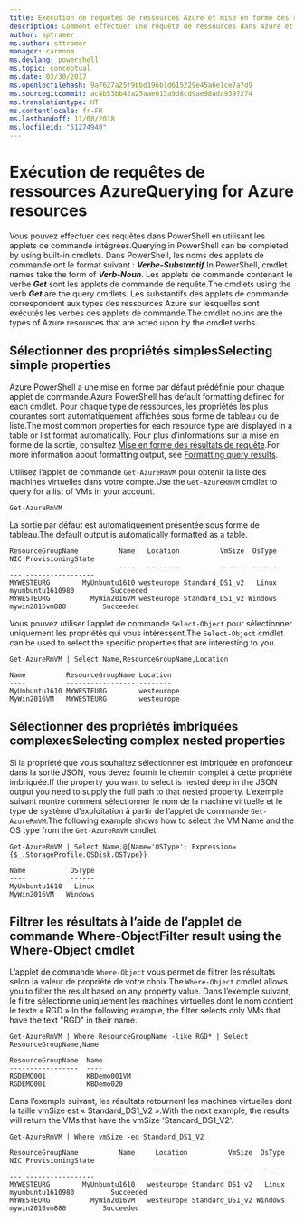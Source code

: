 ```yaml
---
title: Exécution de requêtes de ressources Azure et mise en forme des résultats | Microsoft Docs
description: Comment effectuer une requête de ressources dans Azure et mettre en forme les résultats.
author: sptramer
ms.author: sttramer
manager: carmonm
ms.devlang: powershell
ms.topic: conceptual
ms.date: 03/30/2017
ms.openlocfilehash: 9a7627a25f9bbd196b1d615229e45a6e1ce7a7d9
ms.sourcegitcommit: ac4b53bb42a25aae013a9d8cd9ae98ada9397274
ms.translationtype: HT
ms.contentlocale: fr-FR
ms.lasthandoff: 11/08/2018
ms.locfileid: "51274940"
---
```

# <a name="querying-for-azure-resources"></a><span data-ttu-id="f8c71-103">Exécution de requêtes de ressources Azure</span><span class="sxs-lookup"><span data-stu-id="f8c71-103">Querying for Azure resources</span></span>

<span data-ttu-id="f8c71-104">Vous pouvez effectuer des requêtes dans PowerShell en utilisant les applets de commande intégrées.</span><span class="sxs-lookup"><span data-stu-id="f8c71-104">Querying in PowerShell can be completed by using built-in cmdlets.</span></span> <span data-ttu-id="f8c71-105">Dans PowerShell, les noms des applets de commande ont le format suivant : **_Verbe-Substantif_**.</span><span class="sxs-lookup"><span data-stu-id="f8c71-105">In PowerShell, cmdlet names take the form of **_Verb-Noun_**.</span></span> <span data-ttu-id="f8c71-106">Les applets de commande contenant le verbe **_Get_** sont les applets de commande de requête.</span><span class="sxs-lookup"><span data-stu-id="f8c71-106">The cmdlets using the verb **_Get_** are the query cmdlets.</span></span> <span data-ttu-id="f8c71-107">Les substantifs des applets de commande correspondent aux types des ressources Azure sur lesquelles sont exécutés les verbes des applets de commande.</span><span class="sxs-lookup"><span data-stu-id="f8c71-107">The cmdlet nouns are the types of Azure resources that are acted upon by the cmdlet verbs.</span></span>

## <a name="selecting-simple-properties"></a><span data-ttu-id="f8c71-108">Sélectionner des propriétés simples</span><span class="sxs-lookup"><span data-stu-id="f8c71-108">Selecting simple properties</span></span>

<span data-ttu-id="f8c71-109">Azure PowerShell a une mise en forme par défaut prédéfinie pour chaque applet de commande.</span><span class="sxs-lookup"><span data-stu-id="f8c71-109">Azure PowerShell has default formatting defined for each cmdlet.</span></span> <span data-ttu-id="f8c71-110">Pour chaque type de ressources, les propriétés les plus courantes sont automatiquement affichées sous forme de tableau ou de liste.</span><span class="sxs-lookup"><span data-stu-id="f8c71-110">The most common properties for each resource type are displayed in a table or list format automatically.</span></span> <span data-ttu-id="f8c71-111">Pour plus d’informations sur la mise en forme de la sortie, consultez [Mise en forme des résultats de requête](formatting-output.md).</span><span class="sxs-lookup"><span data-stu-id="f8c71-111">For more information about formatting output, see [Formatting query results](formatting-output.md).</span></span>

<span data-ttu-id="f8c71-112">Utilisez l’applet de commande `Get-AzureRmVM` pour obtenir la liste des machines virtuelles dans votre compte.</span><span class="sxs-lookup"><span data-stu-id="f8c71-112">Use the `Get-AzureRmVM` cmdlet to query for a list of VMs in your account.</span></span>

```powershell-interactive
Get-AzureRmVM
```

<span data-ttu-id="f8c71-113">La sortie par défaut est automatiquement présentée sous forme de tableau.</span><span class="sxs-lookup"><span data-stu-id="f8c71-113">The default output is automatically formatted as a table.</span></span>

```output
ResourceGroupName          Name   Location          VmSize  OsType              NIC ProvisioningState
-----------------          ----   --------          ------  ------              --- -----------------
MYWESTEURG        MyUnbuntu1610 westeurope Standard_DS1_v2   Linux myunbuntu1610980         Succeeded
MYWESTEURG          MyWin2016VM westeurope Standard_DS1_v2 Windows   mywin2016vm880         Succeeded
```

<span data-ttu-id="f8c71-114">Vous pouvez utiliser l’applet de commande `Select-Object` pour sélectionner uniquement les propriétés qui vous intéressent.</span><span class="sxs-lookup"><span data-stu-id="f8c71-114">The `Select-Object` cmdlet can be used to select the specific properties that are interesting to you.</span></span>

```powershell-interactive
Get-AzureRmVM | Select Name,ResourceGroupName,Location
```

```output
Name          ResourceGroupName Location
----          ----------------- --------
MyUnbuntu1610 MYWESTEURG        westeurope
MyWin2016VM   MYWESTEURG        westeurope
```

## <a name="selecting-complex-nested-properties"></a><span data-ttu-id="f8c71-115">Sélectionner des propriétés imbriquées complexes</span><span class="sxs-lookup"><span data-stu-id="f8c71-115">Selecting complex nested properties</span></span>

<span data-ttu-id="f8c71-116">Si la propriété que vous souhaitez sélectionner est imbriquée en profondeur dans la sortie JSON, vous devez fournir le chemin complet à cette propriété imbriquée.</span><span class="sxs-lookup"><span data-stu-id="f8c71-116">If the property you want to select is nested deep in the JSON output you need to supply the full path to that nested property.</span></span> <span data-ttu-id="f8c71-117">L’exemple suivant montre comment sélectionner le nom de la machine virtuelle et le type de système d’exploitation à partir de l’applet de commande `Get-AzureRmVM`.</span><span class="sxs-lookup"><span data-stu-id="f8c71-117">The following example shows how to select the VM Name and the OS type from the `Get-AzureRmVM` cmdlet.</span></span>

```powershell-interactive
Get-AzureRmVM | Select Name,@{Name='OSType'; Expression={$_.StorageProfile.OSDisk.OSType}}
```

```output
Name           OSType
----           ------
MyUnbuntu1610   Linux
MyWin2016VM   Windows
```

## <a name="filter-result-using-the-where-object-cmdlet"></a><span data-ttu-id="f8c71-118">Filtrer les résultats à l’aide de l’applet de commande Where-Object</span><span class="sxs-lookup"><span data-stu-id="f8c71-118">Filter result using the Where-Object cmdlet</span></span>

<span data-ttu-id="f8c71-119">L’applet de commande `Where-Object` vous permet de filtrer les résultats selon la valeur de propriété de votre choix.</span><span class="sxs-lookup"><span data-stu-id="f8c71-119">The `Where-Object` cmdlet allows you to filter the result based on any property value.</span></span> <span data-ttu-id="f8c71-120">Dans l’exemple suivant, le filtre sélectionne uniquement les machines virtuelles dont le nom contient le texte « RGD ».</span><span class="sxs-lookup"><span data-stu-id="f8c71-120">In the following example, the filter selects only VMs that have the text "RGD" in their name.</span></span>

```powershell-interactive
Get-AzureRmVM | Where ResourceGroupName -like RGD* | Select ResourceGroupName,Name
```

```output
ResourceGroupName  Name
-----------------  ----
RGDEMO001          KBDemo001VM
RGDEMO001          KBDemo020
```

<span data-ttu-id="f8c71-121">Dans l’exemple suivant, les résultats retournent les machines virtuelles dont la taille vmSize est « Standard_DS1_V2 ».</span><span class="sxs-lookup"><span data-stu-id="f8c71-121">With the next example, the results will return the VMs that have the vmSize 'Standard_DS1_V2'.</span></span>

```powershell-interactive
Get-AzureRmVM | Where vmSize -eq Standard_DS1_V2
```

```output
ResourceGroupName          Name     Location          VmSize  OsType              NIC ProvisioningState
-----------------          ----     --------          ------  ------              --- -----------------
MYWESTEURG        MyUnbuntu1610   westeurope Standard_DS1_v2   Linux myunbuntu1610980         Succeeded
MYWESTEURG          MyWin2016VM   westeurope Standard_DS1_v2 Windows   mywin2016vm880         Succeeded
```
